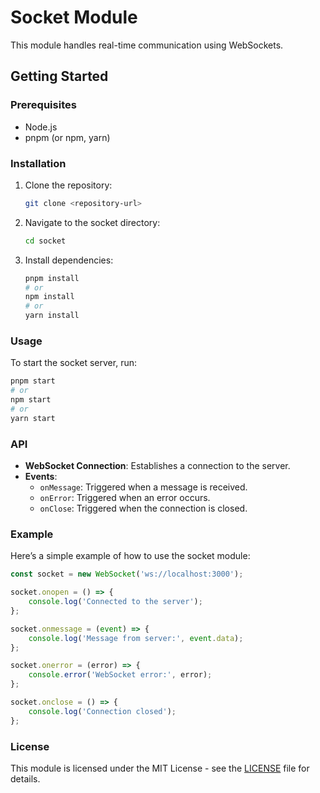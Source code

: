 # Socket Module

This module handles real-time communication using WebSockets.

## Getting Started

### Prerequisites

- Node.js
- pnpm (or npm, yarn)

### Installation

1. Clone the repository:
   ```bash
   git clone <repository-url>
   ```

2. Navigate to the socket directory:
   ```bash
   cd socket
   ```

3. Install dependencies:
   ```bash
   pnpm install
   # or
   npm install
   # or
   yarn install
   ```

### Usage

To start the socket server, run:
```bash
pnpm start
# or
npm start
# or
yarn start
```

### API

- **WebSocket Connection**: Establishes a connection to the server.
- **Events**:
  - `onMessage`: Triggered when a message is received.
  - `onError`: Triggered when an error occurs.
  - `onClose`: Triggered when the connection is closed.

### Example

Here’s a simple example of how to use the socket module:

```javascript
const socket = new WebSocket('ws://localhost:3000');

socket.onopen = () => {
    console.log('Connected to the server');
};

socket.onmessage = (event) => {
    console.log('Message from server:', event.data);
};

socket.onerror = (error) => {
    console.error('WebSocket error:', error);
};

socket.onclose = () => {
    console.log('Connection closed');
};
```

### License

This module is licensed under the MIT License - see the [LICENSE](LICENSE) file for details.

